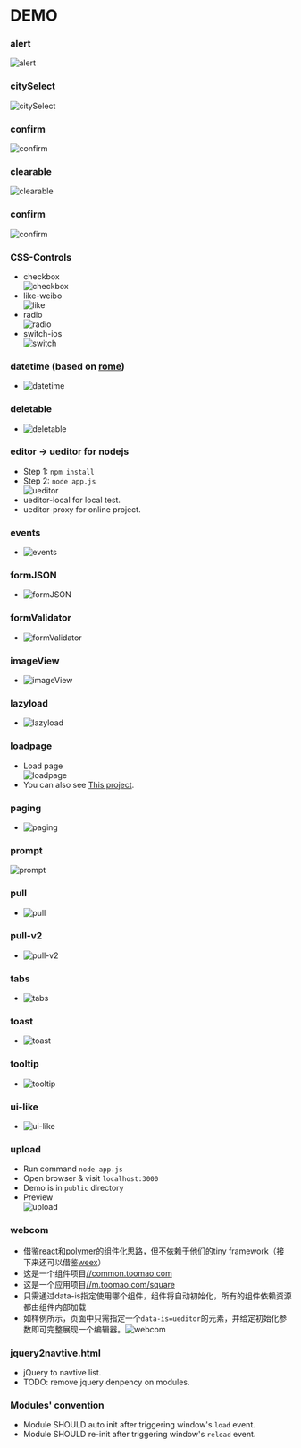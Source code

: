 # DEMO

### alert
![alert](./alert/demo.gif)

### citySelect
![citySelect](./citySelect/demo.gif)

### confirm
![confirm](./confirm/demo.gif)

### clearable
![clearable](./clearable/demo.gif)

### confirm
![confirm](./confirm/demo.gif)

### CSS-Controls
* checkbox <br> ![checkbox](./CSS-Controls/checkbox/demo.gif)
* like-weibo <br> ![like](./CSS-Controls/like/demo.gif)
* radio <br>  ![radio](./CSS-Controls/radio/demo.png)
* switch-ios <br> ![switch](./CSS-Controls/switch/demo.gif)

### datetime (based on [rome](https://github.com/bevacqua/rome))
* ![datetime](./datetime/demo.png)

### deletable
* ![deletable](./deletable/demo.gif)

### editor -> ueditor for nodejs

* Step 1: `npm install`
* Step 2: `node app.js` <br> ![ueditor](./editor/ueditor/demo.gif)
* ueditor-local for local test.
* ueditor-proxy for online project.

### events
* ![events](./events/demo.gif)

### formJSON
* ![formJSON](./formJSON/demo.png)

### formValidator
* ![formValidator](./formValidator/demo.gif)

### imageView
* ![imageView](./imageView/demo.gif)

### lazyload
* ![lazyload](./lazyload/demo.gif)

### loadpage
* Load page <br> ![loadpage](./loadpage/demo.gif)
* You can also see [This project](https://github.com/zhoukekestar/mobilebone).

### paging
* ![paging](./paging/demo.gif)

### prompt
![prompt](./prompt/demo.gif)

### pull
* ![pull](./pull/demo.gif)

### pull-v2
* ![pull-v2](./pull-v2/demo.gif)

### tabs
* ![tabs](./tabs/demo.gif)

### toast
* ![toast](./toast/demo.gif)

### tooltip
* ![tooltip](./tooltip/demo.gif)

### ui-like
* ![ui-like](./ui-like/demo.gif)

### upload
* Run command `node app.js`
* Open browser & visit `localhost:3000`
* Demo is in `public` directory
* Preview <br> ![upload](./upload/demo.gif)

### webcom
* 借鉴[react](https://github.com/facebook/react-native)和[polymer](https://github.com/Polymer/polymer)的组件化思路，但不依赖于他们的tiny framework（接下来还可以借鉴[weex](https://github.com/alibaba/weex)）
* 这是一个组件项目[//common.toomao.com](http://common.toomao.com/webcoms/)
* 这是一个应用项目[//m.toomao.com/square](https://m.toomao.com/square)
* 只需通过data-is指定使用哪个组件，组件将自动初始化，所有的组件依赖资源都由组件内部加载
* 如样例所示，页面中只需指定一个`data-is=ueditor`的元素，并给定初始化参数即可完整展现一个编辑器。![webcom](./webcom/demo.png)

### jquery2navtive.html
* jQuery to navtive list.
* TODO: remove jquery denpency on modules.

### Modules' convention
* Module SHOULD auto init after triggering window's `load` event.
* Module SHOULD re-init after triggering window's `reload` event.
